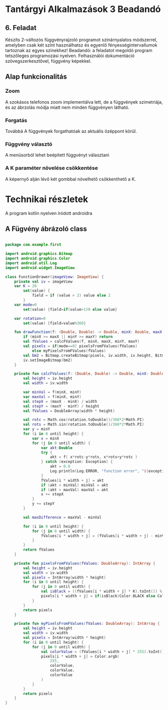 # Tantárgyi Alkalmazások 3 Beadandó

## 6. Feladat

Készíts 2-változós függvényrajzoló programot színárnyalatos módszerrel, amelyben csak
két színt használhatsz és egyenlő fényességintervallumok tartoznak az egyes színekhez!
Beadandó: a feladatot megoldó program tetszőleges programozási nyelven. Felhasználói
dokumentáció szövegszerkesztővel, függvény képekkel.

## Alap funkcionalitás

### Zoom

A szokásos telefonos zoom implementálva lett, de a függvények szimetriája, és az ábrzolás módja miatt nem minden függvényen látható.

### Forgatás

Továbbá A függvények forgathatóak az aktuális özéppont körül.

### Függvény választó

A menüsorból lehet beépített függvényt választani

### A K paraméter növelése csökkentése

A képernyő alján lévő két gombbal növelhető csökkenthető a K.

# Technikai részletek

A program kotlin nyelven íródott androidra

## A Fügvény ábrázoló class
```kotlin

package com.example.first

import android.graphics.Bitmap
import android.graphics.Color
import android.util.Log
import android.widget.ImageView

class FunctionDrawer(imageView: ImageView) {
    private val iv = imageView
    var K = 20
        set(value) {
            field = if (value > 2) value else 2
        }
    var mode=0
        set(value) {field=if(value>1)0 else value}

    var rotation=0
        set(value) {field=value%360}

    fun drawFunction(f: (Double, Double) -> Double, minX: Double, maxX: Double, minY: Double, maxY: Double) {
        if (minX >= maxX || minY >= maxY) return
        val fValues = calcFValues(f, minX, maxX, minY, maxY)
        val pixels = if(mode==0) pixelsFromFValues(fValues)
            else myPixelsFromFValues(fValues)
        val bm2 = Bitmap.createBitmap(pixels, iv.width, iv.height, Bitmap.Config.ARGB_8888)
        iv.setImageBitmap(bm2)
    }

    private fun calcFValues(f: (Double, Double) -> Double, minX: Double, maxX: Double, minY: Double, maxY: Double): DoubleArray {
        val height = iv.height
        val width = iv.width

        var minVal = f(minX, minY)
        var maxVal = f(minX, minY)
        val stepX = (maxX - minX) / width
        val stepY = (maxY - minY) / height
        val fValues = DoubleArray(width * height)

        val rotc = Math.cos(rotation.toDouble()/360*2*Math.PI)
        val rots = Math.sin(rotation.toDouble()/360*2*Math.PI)
        var y = minY
        for (i in 0 until height) {
            var x = minX
            for (j in 0 until width) {
                var akt:Double
                try {
                    akt = f( x*rotc-y*rots, x*rots+y*rotc )
                } catch (exception: Exception) {
                    akt = 0.0
                    Log.println(Log.ERROR, "function error", "${exception.message}")
                }
                fValues[i * width + j] = akt
                if (akt < minVal) minVal = akt
                if (akt > maxVal) maxVal = akt
                x += stepX
            }
            y += stepY
        }

        val maxDifference = maxVal - minVal

        for (i in 0 until height) {
            for (j in 0 until width) {
                fValues[i * width + j] = (fValues[i * width + j] - minVal) / maxDifference
            }
        }
        return fValues
    }

    private fun pixelsFromFValues(fValues: DoubleArray): IntArray {
        val height = iv.height
        val width = iv.width
        val pixels = IntArray(width * height)
        for (i in 0 until height) {
            for (j in 0 until width) {
                val isBlack = ((fValues[i * width + j] * K).toInt()) % 2 == 0
                pixels[i * width + j] = if(isBlack)Color.BLACK else Color.WHITE
            }
        }
        return pixels
    }

    private fun myPixelsFromFValues(fValues: DoubleArray): IntArray {
        val height = iv.height
        val width = iv.width
        val pixels = IntArray(width * height)
        for (i in 0 until height) {
            for (j in 0 until width) {
                val colorValue = (fValues[i * width + j] * 255).toInt()
                pixels[i * width + j] = Color.argb(
                    255,
                    colorValue,
                    colorValue,
                    colorValue
                )
            }
        }
        return pixels
    }
}
```

